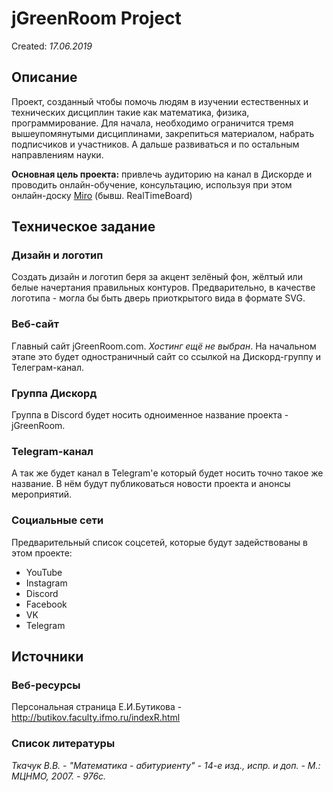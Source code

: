 # jGreenRoom Project

Created: *17.06.2019* 

## Описание

Проект, созданный чтобы помочь людям в изучении естественных и технических дисциплин такие как математика, физика, программирование. Для начала, необходимо ограничится тремя вышеупомянутыми дисциплинами, закрепиться материалом, набрать подписчиков и участников. А дальше развиваться и по остальным направлениям науки.

__Основная цель проекта:__ привлечь аудиторию на канал в Дискорде и проводить онлайн-обучение, консультацию, используя при этом онлайн-доску [Miro](https://miro.com) (бывш. RealTimeBoard)

## Техническое задание

### Дизайн и логотип

Создать дизайн и логотип беря за акцент зелёный фон, жёлтый или белые начертания правильных контуров. Предварительно, в качестве логотипа - могла бы быть дверь приоткрытого вида в формате SVG.

### Веб-сайт

Главный сайт jGreenRoom.com. *Хостинг ещё не выбран*. На начальном этапе это будет одностраничный сайт со ссылкой на Дискорд-группу и Телеграм-канал.

### Группа Дискорд

Группа в Discord будет носить одноименное название проекта - jGreenRoom. 

### Telegram-канал

А так же будет канал в Telegram'е который будет носить точно такое же название. В нём будут публиковаться новости проекта и анонсы мероприятий.

### Социальные сети

Предварительный список соцсетей, которые будут задействованы в этом проекте:

- YouTube
- Instagram
- Discord
- Facebook
- VK
- Telegram

## Источники

### Веб-ресурсы

Персональная страница Е.И.Бутикова - <http://butikov.faculty.ifmo.ru/indexR.html>

### Список литературы

*Ткачук В.В. - "Математика - абитуриенту" - 14-е изд., испр. и доп. - М.: МЦНМО, 2007. -  976с.* 

